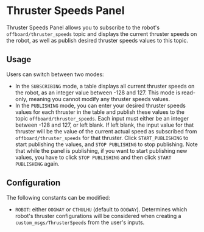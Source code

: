 # Thruster Speeds Panel
Thruster Speeds Panel allows you to subscribe to the robot's `offboard/thruster_speeds` topic and displays the current
thruster speeds on the robot, as well as publish desired thruster speeds values to this topic.

## Usage
Users can switch between two modes:
- In the `SUBSCRIBING` mode, a table displays all current thruster speeds on the robot, 
as an integer value between -128 and 127. This mode is read-only, meaning you cannot modify any thruster speeds values.
- In the `PUBLISHING` mode, you can enter your desired thruster speeds values for each thruster in the table and 
publish these values to the topic `offboard/thruster_speeds`. Each input must either be an integer between -128 and 127, 
or left blank. If left blank, the input value for that thruster will be the value of the current actual speed 
as subscribed from `offboard/thruster_speeds` for that thruster. 
Click `START_PUBLISHING` to start publishing the values, and `STOP PUBLISHING` to stop publishing. Note that while 
the panel is publishing, if you want to start publishing new values, you have to click `STOP PUBLISHING` and then click
`START PUBLISHING` again.

## Configuration
The following constants can be modified:
- `ROBOT`: either `OOGWAY` or `CTHULHU` (default to `OOGWAY`). Determines which robot's thruster configurations 
will be considered when creating a `custom_msgs/ThrusterSpeeds` from the user's inputs.